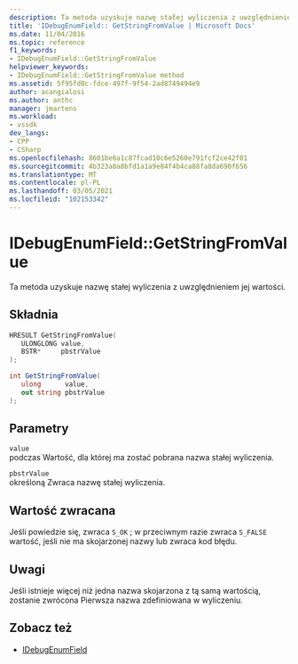 ```yaml
---
description: Ta metoda uzyskuje nazwę stałej wyliczenia z uwzględnieniem jej wartości.
title: 'IDebugEnumField:: GetStringFromValue | Microsoft Docs'
ms.date: 11/04/2016
ms.topic: reference
f1_keywords:
- IDebugEnumField::GetStringFromValue
helpviewer_keywords:
- IDebugEnumField::GetStringFromValue method
ms.assetid: 5f95fd0c-fdce-497f-9f54-2ad8749494e9
author: acangialosi
ms.author: anthc
manager: jmartens
ms.workload:
- vssdk
dev_langs:
- CPP
- CSharp
ms.openlocfilehash: 8601be6a1c87fcad10c6e5260e791fcf2ce42f01
ms.sourcegitcommit: 4b323a8a8bfd1a1a9e84f4b4ca88fa8da690f656
ms.translationtype: MT
ms.contentlocale: pl-PL
ms.lasthandoff: 03/05/2021
ms.locfileid: "102153342"
---
```

# <a name="idebugenumfieldgetstringfromvalue"></a>IDebugEnumField::GetStringFromValue
Ta metoda uzyskuje nazwę stałej wyliczenia z uwzględnieniem jej wartości.

## <a name="syntax"></a>Składnia

```cpp
HRESULT GetStringFromValue(
   ULONGLONG value,
   BSTR*     pbstrValue
);
```

```csharp
int GetStringFromValue(
   ulong      value,
   out string pbstrValue
);
```

## <a name="parameters"></a>Parametry
`value`\
podczas Wartość, dla której ma zostać pobrana nazwa stałej wyliczenia.

`pbstrValue`\
określoną Zwraca nazwę stałej wyliczenia.

## <a name="return-value"></a>Wartość zwracana
 Jeśli powiedzie się, zwraca `S_OK` ; w przeciwnym razie zwraca `S_FALSE` wartość, jeśli nie ma skojarzonej nazwy lub zwraca kod błędu.

## <a name="remarks"></a>Uwagi
 Jeśli istnieje więcej niż jedna nazwa skojarzona z tą samą wartością, zostanie zwrócona Pierwsza nazwa zdefiniowana w wyliczeniu.

## <a name="see-also"></a>Zobacz też
- [IDebugEnumField](../../../extensibility/debugger/reference/idebugenumfield.md)
